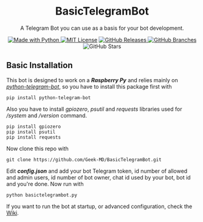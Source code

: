 <h1 align="center">
BasicTelegramBot
</h1>
<p align="center">A Telegram Bot you can use as a basis for your bot development.</p>
<p />
<p align="center"><a href="https://www.python.org/"><img alt ="Made with Python" src="https://img.shields.io/badge/Made%20with-Python-1f425f.svg"> <a href="https://github.com/git/git-scm.com/blob/main/MIT-LICENSE.txt"><img alt="MIT License" src="https://img.shields.io/github/license/Naereen/StrapDown.js.svg"></a> <a href="https://GitHub.com/Geek-MD/BasicTelegramBot/releases/"><img alt="GitHub Releases" src="https://img.shields.io/github/release/Geek-MD/BasicTelegramBot.svg"> <a href="https://github.com/Geek-MD/BasicTelegramBot/"><img alt="GitHub Branches" src="https://badgen.net/github/branches/Geek-MD/BasicTelegramBot"></a> <img alt="GitHub Stars" src="https://badgen.net/github/stars/Geek-MD/BasicTelegramBot"></p>
<p />

## Basic Installation
This bot is designed to work on a ***Raspberry Py*** and relies mainly on *[python-telegram-bot](https://github.com/python-telegram-bot/python-telegram-bot)*, so you have to install this package first with
  
```
pip install python-telegram-bot
```

Also you have to install *gpiozero*, *psutil* and *requests* libraries used for */system* and */version* command.

```
pip install gpiozero
pip install psutil
pip install requests
```

Now clone this repo with
  
```
git clone https://github.com/Geek-MD/BasicTelegramBot.git
```
  
Edit ***config.json*** and add your bot Telegram token, id number of allowed and admin users, id number of bot owner, chat id used by your bot, bot id and you're done. Now run with

```
python basictelegrambot.py
```
  
If you want to run the bot at startup, or advanced configuration, check the [Wiki](https://github.com/Geek-MD/BasicTelegramBot/wiki).
